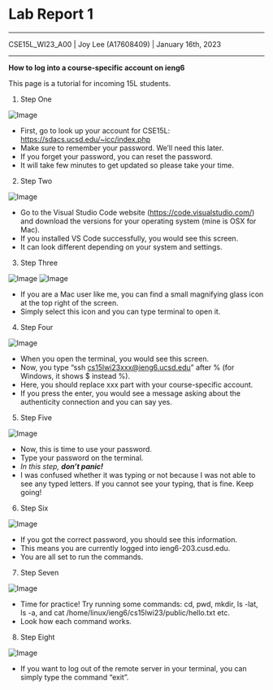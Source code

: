 # Lab Report 1
---
CSE15L_WI23_A00 | Joy Lee (A17608409) | January 16th, 2023

---
**How to log into a course-specific account on ieng6**

This page is a tutorial for incoming 15L students.


1. Step One


![Image](1.png)
* First, go to look up your account for CSE15L: https://sdacs.ucsd.edu/~icc/index.php
* Make sure to remember your password. We’ll need this later.
* If you forget your password, you can reset the password.
* It will take few minutes to get updated so please take your time.



2. Step Two


![Image](2.png)
* Go to the Visual Studio Code website (https://code.visualstudio.com/)
  and download the versions for your operating system (mine is OSX for Mac).
* If you installed VS Code successfully, you would see this screen.
* It can look different depending on your system and settings.



3. Step Three


![Image](3.png)
![Image](4.png)
* If you are a Mac user like me, you can find a small magnifying glass icon at the top right of the screen.
* Simply select this icon and you can type terminal to open it.



4. Step Four


![Image](5.png)
* When you open the terminal, you would see this screen.
* Now, you type “ssh cs15lwi23xxx@ieng6.ucsd.edu” after % (for Windows, it shows $ instead %).
* Here, you should replace xxx part with your course-specific account.
* If you press the enter, you would see a message asking about the authenticity connection
  and you can say yes.



5. Step Five


![Image](6.png)
* Now, this is time to use your password.
* Type your password on the terminal.
* *In this step, **don’t panic!***
* I was confused whether it was typing or not because I was not able to see any typed letters.
  If you cannot see your typing, that is fine. Keep going!



6. Step Six


![Image](7.png)
* If you got the correct password, you should see this information.
* This means you are currently logged into ieng6-203.cusd.edu.
* You are all set to run the commands.



7. Step Seven


![Image](8.png)
* Time for practice! Try running some commands:
  cd, pwd, mkdir,  ls -lat, ls -a, and cat /home/linux/ieng6/cs15lwi23/public/hello.txt etc.
* Look how each command works.



8. Step Eight


![Image](9.png)
* If you want to log out of the remote server in your terminal,
  you can simply type the command “exit”.
